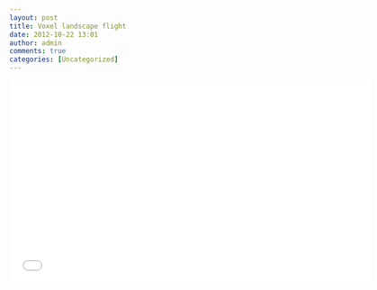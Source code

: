 ```yaml
---
layout: post
title: Voxel landscape flight
date: 2012-10-22 13:01
author: admin
comments: true
categories: [Uncategorized]
---
```

<iframe src="//www.youtube.com/embed/-SZ4KmlC43g" frameborder="0" width="640" height="360"></iframe>
